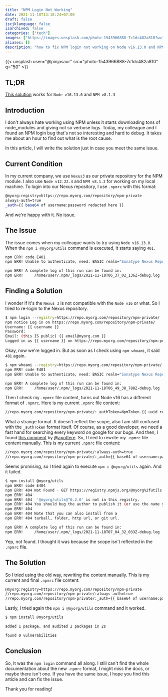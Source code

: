 ```yaml
---
title: "NPM Login Not Working"
date: 2021-11-18T13:18:24+07:00
draft: false
iscjklanguage: false
isarchived: false
categories: ["tech"]
images: ["https://images.unsplash.com/photo-1543966888-7c1dc482a810?w=1920&q=50"]
aliases: []
description: "how to fix NPM login not working on Node v16.13.0 and NPM v8.1.3"
---
```


{{< unsplash user="@pinjasaur" src="photo-1543966888-7c1dc482a810" q="50" >}}

## TL;DR

[This solution](#the-solution) works for `Node v16.13.0` and `NPM v8.1.3`

## Introduction

I don't always hate working using NPM unless it starts downloading tons of node_modules and giving not so verbose logs. Today, my colleague and I found an NPM login bug that's not so interesting and hard to debug. It takes me about an hour to find out what is the root cause.

In this article, I will write the solution just in case you meet the same issue.

## Current Condition

In my current company, we use `Nexus3` as our private repository for the NPM module. I also use `Node v12.22.4` and `NPM v8.1.3` for working on my local machine. To login into our Nexus repository, I use `.npmrc` with this format:

```bash
@myorg:registry=https://repo.myorg.com/repository/npm-private
always-auth=true
_auth={{ base64 of username:password redacted here }}
```

And we're happy with it. No issue.

## The Issue

The issue comes when my colleague wants to try using `Node v16.13.0`. When the `npm i @myorg/utils` command is executed, it starts saying `401`.

```bash
npm ERR! code E401
npm ERR! Unable to authenticate, need: BASIC realm="Sonatype Nexus Repository Manager"

npm ERR! A complete log of this run can be found in:
npm ERR!     /home/user/.npm/_logs/2021-11-18T06_37_02_136Z-debug.log
```

## Finding a Solution

I wonder if it's the `Nexus 3` is not compatible with the `Node v16` or what. So I tried to re-login to the Nexus repository.

```bash
$ npm login --registry=https://repo.myorg.com/repository/npm-private/ --scope=@myorg/
npm notice Log in on https://repo.myorg.com/repository/npm-private/
Username: {{ username }}
Password: 
Email: (this IS public) {{ email@myorg.com }}
Logged in as {{ username }} on https://repo.myorg.com/repository/npm-private/.
```

Okay, now we're logged in. But as soon as I check using `npm whoami`, it said `401` again.

```bash
$ npm whoami --registry=https://repo.myorg.com/repository/npm-private/ 
npm ERR! code E401
npm ERR! Unable to authenticate, need: BASIC realm="Sonatype Nexus Repository Manager"

npm ERR! A complete log of this run can be found in:
npm ERR!     /home/user/.npm/_logs/2021-11-18T06_49_38_788Z-debug.log
```

Then I check my `.npmrc` file content, turns out Node v16 has a different format of `.npmrc`. Here is my current `.npmrc` file content:

```bash
//repo.myorg.com/repository/npm-private/:_authToken=NpmToken.{{ uuid redacted here }}
```

What a strange format. It doesn't reflect the scope, also I am still confused with the `_authToken` format itself. Of course, as a good developer, we need a fast hand for searching every keyword on google for our bugs. And then, I found [this comment](https://github.com/npm/cli/issues/3284#issuecomment-846057616) by [@apottere](https://github.com/apottere). So, I tried to rewrite my `.npmrc` file content manually. This is my current `.npmrc` file content:

```bash
//repo.myorg.com/repository/npm-private/:always-auth=true
//repo.myorg.com/repository/npm-private/:_auth={{ base64 of username:password redacted here }}
```

Seems promising, so I tried again to execute `npm i @myorg/utils` again. And it failed.

```bash
$ npm install @myorg/utils
npm ERR! code E404
npm ERR! 404 Not Found - GET https://registry.npmjs.org/@myorg%2futils - Not found
npm ERR! 404 
npm ERR! 404  '@myorg/utils@^0.2.0' is not in this registry.
npm ERR! 404 You should bug the author to publish it (or use the name yourself!)
npm ERR! 404 
npm ERR! 404 Note that you can also install from a
npm ERR! 404 tarball, folder, http url, or git url.

npm ERR! A complete log of this run can be found in:
npm ERR!     /home/user/.npm/_logs/2021-11-18T07_04_32_033Z-debug.log
```

Yep, not found. I thought it was because the scope isn't reflected in the `.npmrc` file.

## The Solution

So I tried using the old way, rewriting the content manually. This is my current and final `.npmrc` file content:

```bash
@myorg:registry=https://repo.myorg.com/repository/npm-private
//repo.myorg.com/repository/npm-private/:always-auth=true
//repo.myorg.com/repository/npm-private/:_auth={{ base64 of username:password redacted here }}
```

Lastly, I tried again the `npm i @myorg/utils` command and it worked.

```bash
$ npm install @myorg/utils

added 1 package, and audited 2 packages in 2s

found 0 vulnerabilities
```

## Conclusion

So, It was the `npm login` command all along. I still can't find the whole documentation about the new `.npmrc` format, I might miss the docs, or maybe there isn't one. If you have the same issue, I hope you find this article and can fix the issue.

Thank you for reading!
